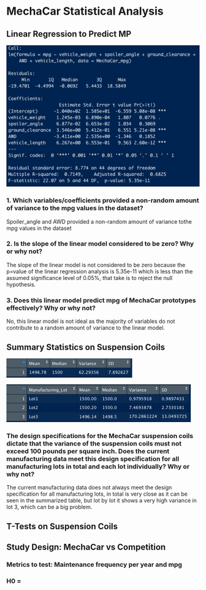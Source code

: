 # MechaCar Statistical Analysis

## Linear Regression to Predict MP

![Image](https://github.com/sergiocapacho/MechaCar_Statistical_Analysis/blob/main/1.png?raw=true)

### 1. Which variables/coefficients provided a non-random amount of variance to the mpg values in the dataset?
Spoiler_angle and AWD provided a non-random amount of variance tothe mpg values in the dataset
### 2. Is the slope of the linear model considered to be zero? Why or why not?
The slope of the linear model is not considered to be zero because the p=value of the linear regression analysis is 5.35e-11 which is less than the assumed significance level of 0.05%, that take is to reject the null hypothesis.
### 3. Does this linear model predict mpg of MechaCar prototypes effectively? Why or why not?
No, this linear model is not ideal as the majority of variables do not contribute to a random amount of variance to the linear model.

## Summary Statistics on Suspension Coils

![Image](https://github.com/sergiocapacho/MechaCar_Statistical_Analysis/blob/main/3.png?raw=true)

![Image](https://github.com/sergiocapacho/MechaCar_Statistical_Analysis/blob/main/2.png?raw=true)

### The design specifications for the MechaCar suspension coils dictate that the variance of the suspension coils must not exceed 100 pounds per square inch. Does the current manufacturing data meet this design specification for all manufacturing lots in total and each lot individually? Why or why not?

The current manufacturing data does not always meet the design specification for all manufacturing lots, in total is very close as it can be seen in the summarized table, but lot by lot it shows a very high variance in lot 3, which can be a big problem. 

## T-Tests on Suspension Coils

## Study Design: MechaCar vs Competition

### Metrics to test: Maintenance frequency per year and mpg
### H0 = 
